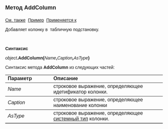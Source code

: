 <html>
<head>
<title>TemplateSubstitutionGrid\AddColumn</title>
<style type="text/css">
.auto-style1 {
	text-decoration: underline;
}
</style>
</head>

<body>

<p><strong><font size="4" face="Arial">Метод AddColumn<br>
<br>
</font></strong><font face="Arial"><span class="auto-style1">См. также</span>&nbsp;
<u>Пример</u>&nbsp; <a href="../TemplateSubstitutionGrid.html">Применяется к</a></font></p>

<p class="label"><font face="Arial">Добавляет колонку в&nbsp; табличную подстановку.</font></p>

<p class="label">&nbsp;</p>

<p class="label"><font face="Arial"><b>Синтаксис</b></font></p>

<p><font face="Arial"><em>object</em><strong>.AddColumn(</strong><em>Name</em><strong>,</strong><em>Caption<strong>,</strong>AsType</em><strong>)</strong></font></p>

<p><font face="Arial">Синтаксис метода <strong>AddColumn </strong>из следующих частей:</font></p>

<table border="1" cellPadding="5" cols="2" frame="below" rules="rows">
<TBODY>
  <tr vAlign="top">
    <td class="label" width="29%"><font face="Arial"><b>Параметр</b></font></td>
    <td class="label" width="71%"><font face="Arial"><strong>Описание</strong></font></td>
  </tr>
  <tr>
    <td width="29%"><font face="Arial"><em>Name</em></font></td>
    <td width="71%"><font face="Arial">строковое выражение, определяющее 
	идетификатор колонки.</font></td>
  </tr>
    <tr>
    <td width="29%"><em><font face="Arial">Caption</font></em></td>
    <td width="71%"><font face="Arial">строковое выражение, определяющее 
	наименование колонки</font></td>
    </tr>
  <tr>
    <td width="29%"><font face="Arial"><em>AsType</em></font></td>
    <td width="71%"><font face="Arial">строковое выражение, определяющее 
	<a href="../../types.html">системный тип</a> колонки.</font></td>
  </tr>
</table>
</body>
</html>
